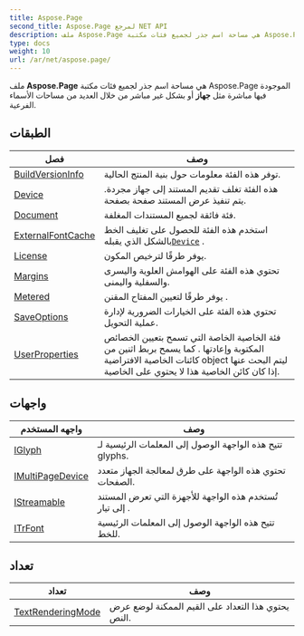 ```yaml
---
title: Aspose.Page
second_title: Aspose.Page لمرجع NET API
description: ملف Aspose.Page هي مساحة اسم جذر لجميع فئات مكتبة Aspose.Page الموجودة فيها مباشرة مثل جهاز أو بشكل غير مباشر من خلال العديد من مساحات الأسماء الفرعية.
type: docs
weight: 10
url: /ar/net/aspose.page/
---
```

ملف **Aspose.Page** هي مساحة اسم جذر لجميع فئات مكتبة Aspose.Page الموجودة فيها مباشرة مثل **جهاز** أو بشكل غير مباشر من خلال العديد من مساحات الأسماء الفرعية.

## الطبقات

| فصل | وصف |
| --- | --- |
| [BuildVersionInfo](./buildversioninfo/) | توفر هذه الفئة معلومات حول بنية المنتج الحالية. |
| [Device](./device/) | هذه الفئة تغلف تقديم المستند إلى جهاز مجردة. يتم تنفيذ عرض المستند صفحة بصفحة. |
| [Document](./document/) | فئة فائقة لجميع المستندات المغلفة. |
| [ExternalFontCache](./externalfontcache/) | استخدم هذه الفئة للحصول على تغليف الخط بالشكل الذي يقبله[`Device`](../aspose.page/device/) . |
| [License](./license/) | يوفر طرقًا لترخيص المكون. |
| [Margins](./margins/) | تحتوي هذه الفئة على الهوامش العلوية واليسرى والسفلية واليمنى. |
| [Metered](./metered/) | يوفر طرقًا لتعيين المفتاح المقنن . |
| [SaveOptions](./saveoptions/) | تحتوي هذه الفئة على الخيارات الضرورية لإدارة عملية التحويل. |
| [UserProperties](./userproperties/) | فئة الخاصية الخاصة التي تسمح بتعيين الخصائص المكتوبة وإعادتها . كما يسمح بربط اثنين من كائنات الخاصية الافتراضية object ليتم البحث عنها إذا كان كائن الخاصية هذا لا يحتوي على الخاصية. |
## واجهات

| واجهه المستخدم | وصف |
| --- | --- |
| [IGlyph](./iglyph/) | تتيح هذه الواجهة الوصول إلى المعلمات الرئيسية لـ glyphs. |
| [IMultiPageDevice](./imultipagedevice/) | تحتوي هذه الواجهة على طرق لمعالجة الجهاز متعدد الصفحات. |
| [IStreamable](./istreamable/) | تُستخدم هذه الواجهة للأجهزة التي تعرض المستند إلى تيار . |
| [ITrFont](./itrfont/) | تتيح هذه الواجهة الوصول إلى المعلمات الرئيسية للخط. |
## تعداد

| تعداد | وصف |
| --- | --- |
| [TextRenderingMode](./textrenderingmode/) | يحتوي هذا التعداد على القيم الممكنة لوضع عرض النص. |


